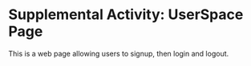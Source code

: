 # Supplemental Activity: UserSpace Page

This is a web page allowing users to signup, then login and logout. 